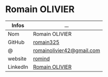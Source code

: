 # Romain OLIVIER

Infos | ...
--|--
Nom | Romain OLIVIER  
GitHub | [romain325](https://github.com/romain325)  
@ | romainolivier42@gmail.com  
website | [romind](https://romind.herokuapp.com/)
LinkedIn | [Romain OLIVIER](https://www.linkedin.com/in/romain-olivier-39388a198/)
